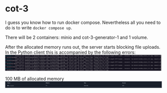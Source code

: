 # cot-3

I guess you know how to run docker compose. Nevertheless all you need to do is to write `docker compose up`.

There will be 2 containers: minio and cot-3-generator-1 and 1 volume.

After the allocated memory runs out, the server starts blocking file uploads. In the Python client this is accompanied by the following errors:
![alt text](image.png)

100 MB of allocated memory
![alt text](image-1.png)
